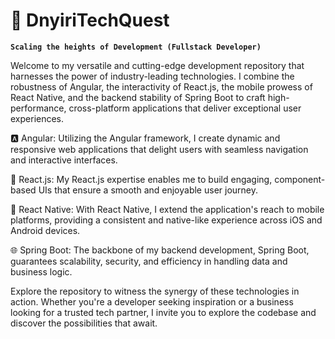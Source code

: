 # 🚀 DnyiriTechQuest

**`Scaling the heights of Development (Fullstack Developer)`**

Welcome to my versatile and cutting-edge development repository that harnesses the power of industry-leading technologies. I combine the robustness of Angular, the interactivity of React.js, the mobile prowess of React Native, and the backend stability of Spring Boot to craft high-performance, cross-platform applications that deliver exceptional user experiences.

🅰️ Angular: Utilizing the Angular framework, I create dynamic and responsive web applications that delight users with seamless navigation and interactive interfaces.

🌟 React.js: My React.js expertise enables me to build engaging, component-based UIs that ensure a smooth and enjoyable user journey.

📱 React Native: With React Native, I extend the application's reach to mobile platforms, providing a consistent and native-like experience across iOS and Android devices.

🌐 Spring Boot: The backbone of my backend development, Spring Boot, guarantees scalability, security, and efficiency in handling data and business logic.

Explore the repository to witness the synergy of these technologies in action. Whether you're a developer seeking inspiration or a business looking for a trusted tech partner, I invite you to explore the codebase and discover the possibilities that await.
